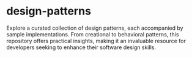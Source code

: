 # design-patterns
Explore a curated collection of design patterns, each accompanied by sample implementations. From creational to behavioral patterns, this repository offers practical insights, making it an invaluable resource for developers seeking to enhance their software design skills.

